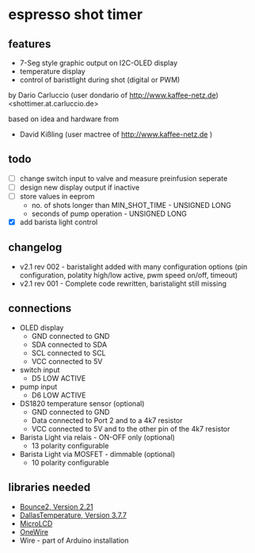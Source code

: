 # espresso shot timer 

## features
 - 7-Seg style graphic output on I2C-OLED display
 - temperature display 
 - control of baristlight during shot (digital or PWM)
 
by  Dario Carluccio (user dondario of http://www.kaffee-netz.de) <shottimer.at.carluccio.de>

based on idea and hardware from 
 - David Kißling (user mactree of http://www.kaffee-netz.de )
 

## todo
- [ ] change switch input to valve and measure preinfusion seperate
- [ ] design new display output if inactive
- [ ] store values in eeprom
  - no. of shots longer than MIN_SHOT_TIME - UNSIGNED LONG
  - seconds of pump operation - UNSIGNED LONG
- [x] add barista light control 

## changelog
- v2.1 rev 002 - baristalight added with many configuration options
  (pin configuration, polatity high/low active, pwm speed on/off, timeout)                
- v2.1 rev 001 - Complete code rewritten, baristalight still missing

## connections
  - OLED display
    - GND   connected to GND
    - SDA   connected to SDA
    - SCL   connected to SCL
    - VCC   connected to 5V 
  - switch input
    - D5    LOW ACTIVE
  - pump input
    - D6    LOW ACTIVE
  - DS1820 temperature sensor (optional)
    - GND   connected to GND
    - Data  connected to Port 2 and to a 4k7 resistor
    - VCC   connected to 5V and to the other pin of the 4k7 resistor 
  - Barista Light via relais - ON-OFF only (optional)
    - 13    polarity configurable 
  - Barista Light via MOSFET - dimmable (optional)
    - 10    polarity configurable 

## libraries needed
  - [Bounce2, Version 2.21](https://github.com/thomasfredericks/Bounce2/)
  - [DallasTemperature, Version 3.7.7](https://github.com/milesburton/Arduino-Temperature-Control-Library)
  - [MicroLCD](https://github.com/stanleyhuangyc/MultiLCD/tree/master/MicroLCD)
  - [OneWire](https://github.com/PaulStoffregen/OneWire)
  - Wire - part of Arduino installation
